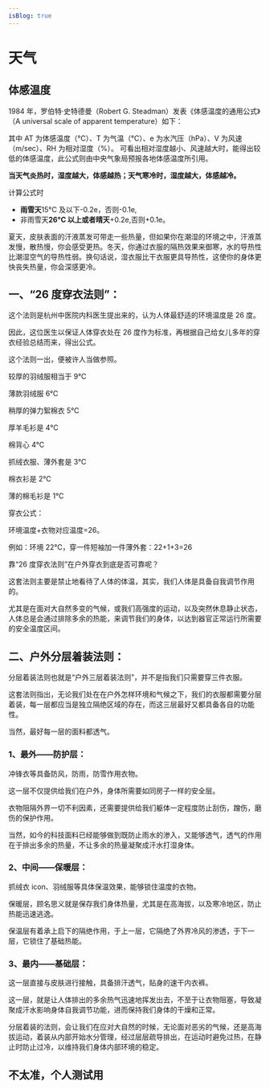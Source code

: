 ```yaml
---
isBlog: true
---
```


# 天气

## 体感温度

1984 年，罗伯特·史特德曼（Robert G. Steadman）发表《体感温度的通用公式》（A universal scale of apparent temperature）如下：
<lazy-img src="blog/guide/体感温度公式1.png"></lazy-img>

<lazy-img src="blog/guide/体感温度公式2.png"></lazy-img>
其中 AT 为体感温度（°C）、T 为气温（°C）、e 为水汽压（hPa）、V 为风速（m/sec）、RH 为相对湿度（%）。
可看出相对湿度越小、风速越大时，能得出较低的体感温度，此公式则由中央气象局预报各地体感温度所引用。

**当天气炎热时，湿度越大，体感越热；天气寒冷时，湿度越大，体感越冷。**

计算公式时

- **雨雪天**15°C 及以下-0.2e，否则-0.1e,
- 非雨雪天**26°C 以上或者晴天**+0.2e,否则+0.1e。

夏天，皮肤表面的汗液蒸发可带走一些热量，但如果你在潮湿的环境之中，汗液蒸发慢，散热慢，你会感受更热。冬天，你通过衣服的隔热效果来御寒，水的导热性比潮湿空气的导热性弱。换句话说，湿衣服比干衣服更具导热性，这使你的身体更快丧失热量，你会深感更冷。

## 一、“26 度穿衣法则”：

<lazy-img src="blog/guide/26度穿衣法则.jpg" />

这个法则是杭州中医院内科医生提出来的，认为人体最舒适的环境温度是 26 度。

因此，这位医生以保证人体穿衣处在 26 度作为标准，再根据自己给女儿多年的穿衣经验总结而来，得出公式。

这个法则一出，便被许人当做参照。

较厚的羽绒服相当于 9℃

薄款羽绒服 6℃

稍厚的弹力絮棉衣 5℃

厚羊毛衫是 4℃

棉背心 4℃

抓绒衣服、薄外套是 3℃

棉衣衫是 2℃

薄的棉毛衫是 1℃

穿衣公式：

环境温度+衣物对应温度=26。

例如：环境 22℃，穿一件短袖加一件薄外套：22+1+3=26

靠“26 度穿衣法则”在户外穿衣到底是否可靠呢？

这套法则主要是禁止地看待了人体的体温，其实，我们人体是具备自我调节作用的。

尤其是在面对大自然多变的气候，或我们高强度的运动，以及突然休息静止状态，人体总是会通过排除多余的热能，来调节我们的身体，以达到器官正常运行所需要的安全温度区间。

## 二、户外分层着装法则：

分层着装法则也就是“户外三层着装法则”，并不是指我们只需要穿三件衣服。

这套法则指出，无论我们处在在户外怎样环境和气候之下，我们的衣服都需要分层着装，每一层都应当是独立隔绝区域的存在，而这三层最好又都具备各自的功能性。

当然，最好每一层的面料都透气。

### 1、最外——防护层：

冲锋衣等具备防风，防雨，防雪作用衣物。

这一层不仅提供给我们在户外，身体所需要如同房子一样的安全层。

衣物阻隔外界一切不利因素，还需要提供给我们躯体一定程度防止刮伤，蹭伤，磨伤的保护作用。

当然，如今的科技面料已经能够做到既防止雨水的渗入，又能够透气，透气的作用在于排出多余的热量，不让多余的热量凝聚成汗水打湿身体。

### 2、中间——保暖层：

抓绒衣 icon、羽绒服等具体保温效果，能够锁住温度的衣物。

保暖层，顾名思义就是保存我们身体热量，尤其是在高海拔，以及寒冷地区，防止热能迅速逃逸。

保温层有着承上启下的隔绝作用，于上一层，它隔绝了外界冷风的渗透，于下一层，它锁住了基础热能。

### 3、最内——基础层：

这一层直接与皮肤进行接触，具备排汗透气，贴身的速干内衣裤。

这一层，就是让人体排出的多余热气迅速地挥发出去，不至于让衣物阻塞，导致凝聚成汗水影响身体自我调节功能，进而保持我们身体的干燥和正常。

分层着装的法则，会让我们在应对大自然的时候，无论面对恶劣的气候，还是高海拔运动，着装从内部开始水分管理，经过层层疏导排出，在运动时避免过热，在静止时防止过冷，以维持我们身体内部环境的稳定。

## 不太准，个人测试用


